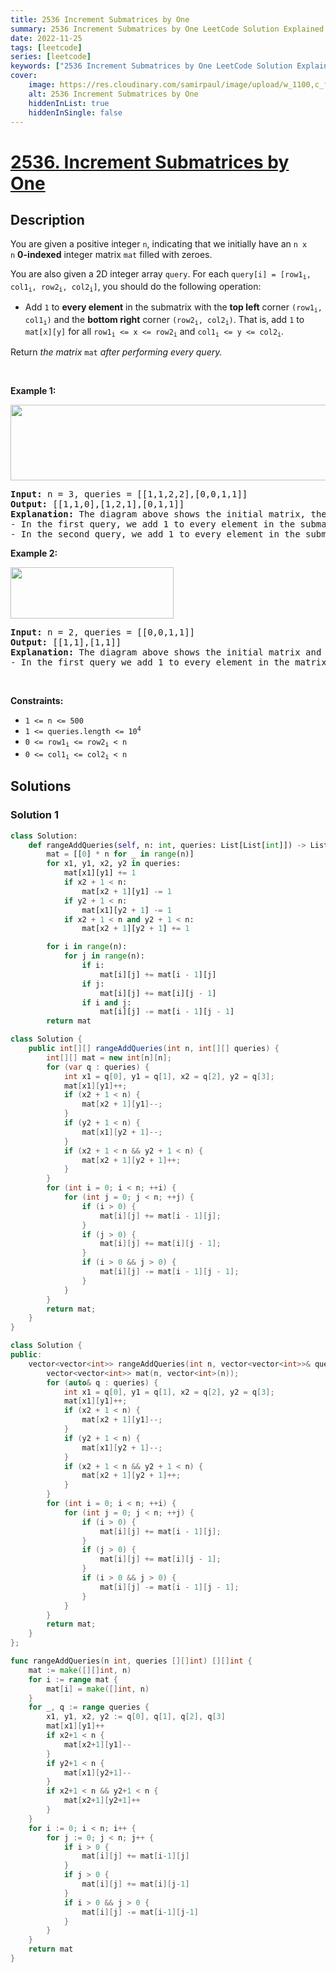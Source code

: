 ```yaml
---
title: 2536 Increment Submatrices by One
summary: 2536 Increment Submatrices by One LeetCode Solution Explained
date: 2022-11-25
tags: [leetcode]
series: [leetcode]
keywords: ["2536 Increment Submatrices by One LeetCode Solution Explained in all languages", "2536 Increment Submatrices by One", "LeetCode", "leetcode solution in Python3 C++ Java Go PHP Ruby Swift TypeScript Rust C# JavaScript C", "GeeksforGeeks", "InterviewBit", "Coding Ninjas", "HackerRank", "HackerEarth", "CodeChef", "TopCoder", "AlgoExpert", "freeCodeCamp", "Codeforces", "GitHub", "AtCoder", "Samir Paul"]
cover:
    image: https://res.cloudinary.com/samirpaul/image/upload/w_1100,c_fit,co_rgb:FFFFFF,l_text:Arial_75_bold:2536 Increment Submatrices by One - Solution Explained/problem-solving.webp
    alt: 2536 Increment Submatrices by One
    hiddenInList: true
    hiddenInSingle: false
---
```



# [2536. Increment Submatrices by One](https://leetcode.com/problems/increment-submatrices-by-one)


## Description

<p>You are given a positive integer <code>n</code>, indicating that we initially have an <code>n x n</code>&nbsp;<strong>0-indexed</strong> integer matrix <code>mat</code> filled with zeroes.</p>

<p>You are also given a 2D integer array <code>query</code>. For each <code>query[i] = [row1<sub>i</sub>, col1<sub>i</sub>, row2<sub>i</sub>, col2<sub>i</sub>]</code>, you should do the following operation:</p>

<ul>
	<li>Add <code>1</code> to <strong>every element</strong> in the submatrix with the <strong>top left</strong> corner <code>(row1<sub>i</sub>, col1<sub>i</sub>)</code> and the <strong>bottom right</strong> corner <code>(row2<sub>i</sub>, col2<sub>i</sub>)</code>. That is, add <code>1</code> to <code>mat[x][y]</code> for all <code>row1<sub>i</sub> &lt;= x &lt;= row2<sub>i</sub></code> and <code>col1<sub>i</sub> &lt;= y &lt;= col2<sub>i</sub></code>.</li>
</ul>

<p>Return<em> the matrix</em> <code>mat</code><em> after performing every query.</em></p>

<p>&nbsp;</p>
<p><strong class="example">Example 1:</strong></p>
<img alt="" src="https://spcdn.pages.dev/leetcode/problems/2536.Increment%20Submatrices%20by%20One/images/p2example11.png" style="width: 531px; height: 121px;" />
<pre>
<strong>Input:</strong> n = 3, queries = [[1,1,2,2],[0,0,1,1]]
<strong>Output:</strong> [[1,1,0],[1,2,1],[0,1,1]]
<strong>Explanation:</strong> The diagram above shows the initial matrix, the matrix after the first query, and the matrix after the second query.
- In the first query, we add 1 to every element in the submatrix with the top left corner (1, 1) and bottom right corner (2, 2).
- In the second query, we add 1 to every element in the submatrix with the top left corner (0, 0) and bottom right corner (1, 1).
</pre>

<p><strong class="example">Example 2:</strong></p>
<img alt="" src="https://spcdn.pages.dev/leetcode/problems/2536.Increment%20Submatrices%20by%20One/images/p2example22.png" style="width: 261px; height: 82px;" />
<pre>
<strong>Input:</strong> n = 2, queries = [[0,0,1,1]]
<strong>Output:</strong> [[1,1],[1,1]]
<strong>Explanation:</strong> The diagram above shows the initial matrix and the matrix after the first query.
- In the first query we add 1 to every element in the matrix.
</pre>

<p>&nbsp;</p>
<p><strong>Constraints:</strong></p>

<ul>
	<li><code>1 &lt;= n &lt;= 500</code></li>
	<li><code>1 &lt;= queries.length &lt;= 10<sup>4</sup></code></li>
	<li><code>0 &lt;= row1<sub>i</sub> &lt;= row2<sub>i</sub> &lt; n</code></li>
	<li><code>0 &lt;= col1<sub>i</sub> &lt;= col2<sub>i</sub> &lt; n</code></li>
</ul>

## Solutions

### Solution 1

<!-- tabs:start -->

```python
class Solution:
    def rangeAddQueries(self, n: int, queries: List[List[int]]) -> List[List[int]]:
        mat = [[0] * n for _ in range(n)]
        for x1, y1, x2, y2 in queries:
            mat[x1][y1] += 1
            if x2 + 1 < n:
                mat[x2 + 1][y1] -= 1
            if y2 + 1 < n:
                mat[x1][y2 + 1] -= 1
            if x2 + 1 < n and y2 + 1 < n:
                mat[x2 + 1][y2 + 1] += 1

        for i in range(n):
            for j in range(n):
                if i:
                    mat[i][j] += mat[i - 1][j]
                if j:
                    mat[i][j] += mat[i][j - 1]
                if i and j:
                    mat[i][j] -= mat[i - 1][j - 1]
        return mat
```

```java
class Solution {
    public int[][] rangeAddQueries(int n, int[][] queries) {
        int[][] mat = new int[n][n];
        for (var q : queries) {
            int x1 = q[0], y1 = q[1], x2 = q[2], y2 = q[3];
            mat[x1][y1]++;
            if (x2 + 1 < n) {
                mat[x2 + 1][y1]--;
            }
            if (y2 + 1 < n) {
                mat[x1][y2 + 1]--;
            }
            if (x2 + 1 < n && y2 + 1 < n) {
                mat[x2 + 1][y2 + 1]++;
            }
        }
        for (int i = 0; i < n; ++i) {
            for (int j = 0; j < n; ++j) {
                if (i > 0) {
                    mat[i][j] += mat[i - 1][j];
                }
                if (j > 0) {
                    mat[i][j] += mat[i][j - 1];
                }
                if (i > 0 && j > 0) {
                    mat[i][j] -= mat[i - 1][j - 1];
                }
            }
        }
        return mat;
    }
}
```

```cpp
class Solution {
public:
    vector<vector<int>> rangeAddQueries(int n, vector<vector<int>>& queries) {
        vector<vector<int>> mat(n, vector<int>(n));
        for (auto& q : queries) {
            int x1 = q[0], y1 = q[1], x2 = q[2], y2 = q[3];
            mat[x1][y1]++;
            if (x2 + 1 < n) {
                mat[x2 + 1][y1]--;
            }
            if (y2 + 1 < n) {
                mat[x1][y2 + 1]--;
            }
            if (x2 + 1 < n && y2 + 1 < n) {
                mat[x2 + 1][y2 + 1]++;
            }
        }
        for (int i = 0; i < n; ++i) {
            for (int j = 0; j < n; ++j) {
                if (i > 0) {
                    mat[i][j] += mat[i - 1][j];
                }
                if (j > 0) {
                    mat[i][j] += mat[i][j - 1];
                }
                if (i > 0 && j > 0) {
                    mat[i][j] -= mat[i - 1][j - 1];
                }
            }
        }
        return mat;
    }
};
```

```go
func rangeAddQueries(n int, queries [][]int) [][]int {
	mat := make([][]int, n)
	for i := range mat {
		mat[i] = make([]int, n)
	}
	for _, q := range queries {
		x1, y1, x2, y2 := q[0], q[1], q[2], q[3]
		mat[x1][y1]++
		if x2+1 < n {
			mat[x2+1][y1]--
		}
		if y2+1 < n {
			mat[x1][y2+1]--
		}
		if x2+1 < n && y2+1 < n {
			mat[x2+1][y2+1]++
		}
	}
	for i := 0; i < n; i++ {
		for j := 0; j < n; j++ {
			if i > 0 {
				mat[i][j] += mat[i-1][j]
			}
			if j > 0 {
				mat[i][j] += mat[i][j-1]
			}
			if i > 0 && j > 0 {
				mat[i][j] -= mat[i-1][j-1]
			}
		}
	}
	return mat
}
```

<!-- tabs:end -->

<!-- end -->
